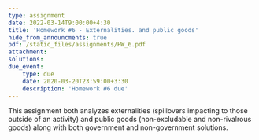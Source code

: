 ```yaml
---
type: assignment
date: 2022-03-14T9:00:00+4:30
title: 'Homework #6 - Externalities. and public goods'
hide_from_announcments: true
pdf: /static_files/assignments/HW_6.pdf
attachment: 
solutions: 
due_event: 
    type: due
    date: 2020-03-20T23:59:00+3:30
    description: 'Homework #6 due'
---
```

This assignment both analyzes externalities (spillovers impacting to those outside of an activity) and public goods (non-excludable and non-rivalrous goods) along with both government and non-government solutions. 